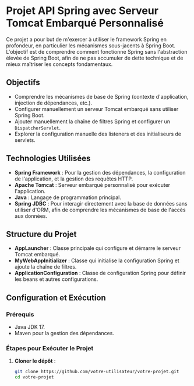 # Projet API Spring avec Serveur Tomcat Embarqué Personnalisé

Ce projet a pour but de m'exercer à utiliser le framework Spring en profondeur, en particulier les mécanismes sous-jacents à Spring Boot. L'objectif est de comprendre comment fonctionne Spring sans l'abstraction élevée de Spring Boot, afin de ne pas accumuler de dette technique et de mieux maîtriser les concepts fondamentaux.

## Objectifs

- Comprendre les mécanismes de base de Spring (contexte d'application, injection de dépendances, etc.).
- Configurer manuellement un serveur Tomcat embarqué sans utiliser Spring Boot.
- Ajouter manuellement la chaîne de filtres Spring et configurer un `DispatcherServlet`.
- Explorer la configuration manuelle des listeners et des initialiseurs de servlets.

## Technologies Utilisées

- **Spring Framework** : Pour la gestion des dépendances, la configuration de l'application, et la gestion des requêtes HTTP.
- **Apache Tomcat** : Serveur embarqué personnalisé pour exécuter l'application.
- **Java** : Langage de programmation principal.
- **Spring JDBC** : Pour interagir directement avec la base de données sans utiliser d'ORM, afin de comprendre les mécanismes de base de l'accès aux données.

## Structure du Projet

- **AppLauncher** : Classe principale qui configure et démarre le serveur Tomcat embarqué.
- **MyWebAppInitializer** : Classe qui initialise la configuration Spring et ajoute la chaîne de filtres.
- **ApplicationConfiguration** : Classe de configuration Spring pour définir les beans et autres configurations.

## Configuration et Exécution

### Prérequis

- Java JDK 17.
- Maven pour la gestion des dépendances.

### Étapes pour Exécuter le Projet

1. **Cloner le dépôt** :
   ```bash
   git clone https://github.com/votre-utilisateur/votre-projet.git
   cd votre-projet
   ```


